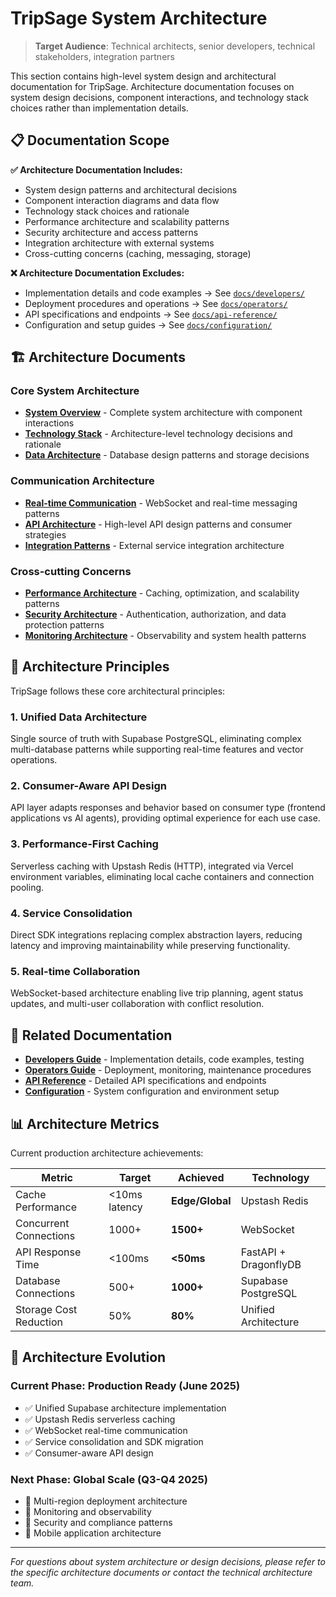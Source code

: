 # TripSage System Architecture

> **Target Audience**: Technical architects, senior developers, technical stakeholders, integration partners

This section contains high-level system design and architectural documentation for TripSage. Architecture documentation focuses on system design decisions, component interactions, and technology stack choices rather than implementation details.

## 📋 Documentation Scope

**✅ Architecture Documentation Includes:**

- System design patterns and architectural decisions
- Component interaction diagrams and data flow
- Technology stack choices and rationale
- Performance architecture and scalability patterns
- Security architecture and access patterns
- Integration architecture with external systems
- Cross-cutting concerns (caching, messaging, storage)

**❌ Architecture Documentation Excludes:**

- Implementation details and code examples → See [`docs/developers/`](../developers/)
- Deployment procedures and operations → See [`docs/operators/`](../operators/)
- API specifications and endpoints → See [`docs/api-reference/`](../api-reference/)
- Configuration and setup guides → See [`docs/configuration/`](../configuration/)

## 🏗️ Architecture Documents

### Core System Architecture

- **[System Overview](system-overview.md)** - Complete system architecture with component interactions
- **[Technology Stack](technology-stack.md)** - Architecture-level technology decisions and rationale
- **[Data Architecture](data-architecture.md)** - Database design patterns and storage decisions

### Communication Architecture  

- **[Real-time Communication](real-time-communication.md)** - WebSocket and real-time messaging patterns
- **[API Architecture](api-architecture.md)** - High-level API design patterns and consumer strategies
- **[Integration Patterns](integration-patterns.md)** - External service integration architecture

### Cross-cutting Concerns

- **[Performance Architecture](performance-architecture.md)** - Caching, optimization, and scalability patterns
- **[Security Architecture](security-architecture.md)** - Authentication, authorization, and data protection patterns
- **[Monitoring Architecture](monitoring-architecture.md)** - Observability and system health patterns

## 🎯 Architecture Principles

TripSage follows these core architectural principles:

### 1. **Unified Data Architecture**

Single source of truth with Supabase PostgreSQL, eliminating complex multi-database patterns while supporting real-time features and vector operations.

### 2. **Consumer-Aware API Design**

API layer adapts responses and behavior based on consumer type (frontend applications vs AI agents), providing optimal experience for each use case.

### 3. **Performance-First Caching**

Serverless caching with Upstash Redis (HTTP), integrated via Vercel environment variables, eliminating local cache containers and connection pooling.

### 4. **Service Consolidation**

Direct SDK integrations replacing complex abstraction layers, reducing latency and improving maintainability while preserving functionality.

### 5. **Real-time Collaboration**

WebSocket-based architecture enabling live trip planning, agent status updates, and multi-user collaboration with conflict resolution.

## 🔗 Related Documentation

- **[Developers Guide](../developers/)** - Implementation details, code examples, testing
- **[Operators Guide](../operators/)** - Deployment, monitoring, maintenance procedures
- **[API Reference](../api-reference/)** - Detailed API specifications and endpoints
- **[Configuration](../configuration/)** - System configuration and environment setup

## 📊 Architecture Metrics

Current production architecture achievements:

| Metric | Target | Achieved | Technology |
|--------|--------|----------|------------|
| Cache Performance | <10ms latency | **Edge/Global** | Upstash Redis |
| Concurrent Connections | 1000+ | **1500+** | WebSocket |
| API Response Time | <100ms | **<50ms** | FastAPI + DragonflyDB |
| Database Connections | 500+ | **1000+** | Supabase PostgreSQL |
| Storage Cost Reduction | 50% | **80%** | Unified Architecture |

## 🚧 Architecture Evolution

### Current Phase: **Production Ready** (June 2025)

- ✅ Unified Supabase architecture implementation
- ✅ Upstash Redis serverless caching  
- ✅ WebSocket real-time communication
- ✅ Service consolidation and SDK migration
- ✅ Consumer-aware API design

### Next Phase: **Global Scale** (Q3-Q4 2025)

- 🔄 Multi-region deployment architecture
- 🔄 Monitoring and observability
- 🔄 Security and compliance patterns
- 🔄 Mobile application architecture

---

*For questions about system architecture or design decisions, please refer to the specific architecture documents or contact the technical architecture team.*
